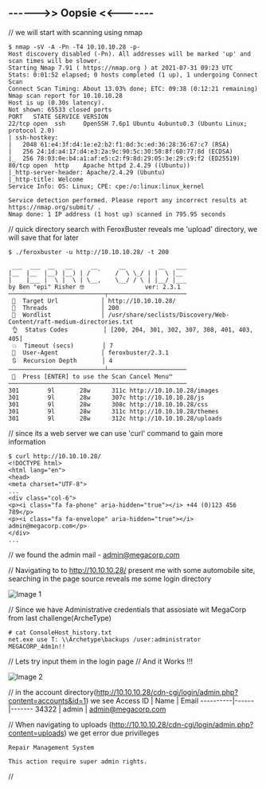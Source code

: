 ## ------>> Oopsie <<-------

// we will start with scanning using nmap

    $ nmap -sV -A -Pn -T4 10.10.10.28 -p-
    Host discovery disabled (-Pn). All addresses will be marked 'up' and scan times will be slower.
    Starting Nmap 7.91 ( https://nmap.org ) at 2021-07-31 09:23 UTC
    Stats: 0:01:52 elapsed; 0 hosts completed (1 up), 1 undergoing Connect Scan
    Connect Scan Timing: About 13.03% done; ETC: 09:38 (0:12:21 remaining)
    Nmap scan report for 10.10.10.28
    Host is up (0.30s latency).
    Not shown: 65533 closed ports
    PORT   STATE SERVICE VERSION
    22/tcp open  ssh     OpenSSH 7.6p1 Ubuntu 4ubuntu0.3 (Ubuntu Linux; protocol 2.0)
    | ssh-hostkey: 
    |   2048 61:e4:3f:d4:1e:e2:b2:f1:0d:3c:ed:36:28:36:67:c7 (RSA)
    |   256 24:1d:a4:17:d4:e3:2a:9c:90:5c:30:58:8f:60:77:8d (ECDSA)
    |_  256 78:03:0e:b4:a1:af:e5:c2:f9:8d:29:05:3e:29:c9:f2 (ED25519)
    80/tcp open  http    Apache httpd 2.4.29 ((Ubuntu))
    |_http-server-header: Apache/2.4.29 (Ubuntu)
    |_http-title: Welcome
    Service Info: OS: Linux; CPE: cpe:/o:linux:linux_kernel

    Service detection performed. Please report any incorrect results at https://nmap.org/submit/ .
    Nmap done: 1 IP address (1 host up) scanned in 795.95 seconds
    
// quick directory search with FeroxBuster reveals me 'upload' directory, we will save that for later

    $ ./feroxbuster -u http://10.10.10.28/ -t 200

     ___  ___  __   __     __      __         __   ___
    |__  |__  |__) |__) | /  `    /  \ \_/ | |  \ |__
    |    |___ |  \ |  \ | \__,    \__/ / \ | |__/ |___
    by Ben "epi" Risher 🤓                 ver: 2.3.1
    ───────────────────────────┬──────────────────────
     🎯  Target Url            │ http://10.10.10.28/
     🚀  Threads               │ 200
     📖  Wordlist              │ /usr/share/seclists/Discovery/Web-Content/raft-medium-directories.txt
     👌  Status Codes          │ [200, 204, 301, 302, 307, 308, 401, 403, 405]
     💥  Timeout (secs)        │ 7
     🦡  User-Agent            │ feroxbuster/2.3.1
     🔃  Recursion Depth       │ 4
    ───────────────────────────┴──────────────────────
     🏁  Press [ENTER] to use the Scan Cancel Menu™
    ──────────────────────────────────────────────────
    301        9l       28w      311c http://10.10.10.28/images
    301        9l       28w      307c http://10.10.10.28/js
    301        9l       28w      308c http://10.10.10.28/css
    301        9l       28w      311c http://10.10.10.28/themes
    301        9l       28w      312c http://10.10.10.28/uploads

// since its a web server we can use 'curl' command to gain more information

    $ curl http://10.10.10.28/
    <!DOCTYPE html>
    <html lang="en">
    <head>
    <meta charset="UTF-8">
    ...
    <div class="col-6">
    <p><i class="fa fa-phone" aria-hidden="true"></i> +44 (0)123 456 789</p>
    <p><i class="fa fa-envelope" aria-hidden="true"></i> admin@megacorp.com</p>
    </div>
    ...
    
// we found the admin mail - admin@megacorp.com

// Navigating to to http://10.10.10.28/ present me with some automobile site, searching in the page source reveals me some login directory

![Image 1](https://github.com/W0lfySec/HTB/blob/main/Images/Oopsie/Screenshot_2021-07-31_09_50_13.png)

// Since we have Administrative credentials that assosiate wit MegaCorp from last challenge(ArcheType) 

    # cat ConsoleHost_history.txt 
    net.exe use T: \\Archetype\backups /user:administrator MEGACORP_4dm1n!!
    
// Lets try input them in the login page
// And it Works !!!

![Image 2](https://github.com/W0lfySec/HTB/blob/main/Images/Oopsie/Screenshot_2021-07-31_10_45_27.png)

// in the account directory(http://10.10.10.28/cdn-cgi/login/admin.php?content=accounts&id=1) we see
Access ID | Name | Email
----------|------|-------
34322 | admin | admin@megacorp.com

// When navigating to uploads (http://10.10.10.28/cdn-cgi/login/admin.php?content=uploads) we get error due privilleges

    Repair Management System

    This action require super admin rights.
    
// 
